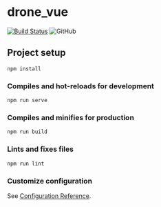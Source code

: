 # drone_vue
[![Build Status](https://cloud.drone.io/api/badges/pujianguo/drone_vue/status.svg)](https://cloud.drone.io/pujianguo/drone_vue)
![GitHub](https://img.shields.io/github/license/pujianguo/drone_vue)

## Project setup
```
npm install
```

### Compiles and hot-reloads for development
```
npm run serve
```

### Compiles and minifies for production
```
npm run build
```

### Lints and fixes files
```
npm run lint
```

### Customize configuration
See [Configuration Reference](https://cli.vuejs.org/config/).
